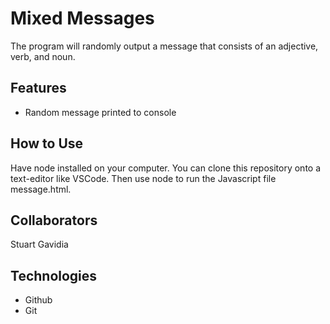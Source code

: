 # Mixed Messages
The program will randomly output a message that consists of an adjective, verb, and noun.

## Features
+ Random message printed to console

## How to Use
Have node installed on your computer. You can clone this repository onto a text-editor like VSCode.
Then use node to run the Javascript file message.html.

## Collaborators
Stuart Gavidia

## Technologies
+ Github
+ Git
